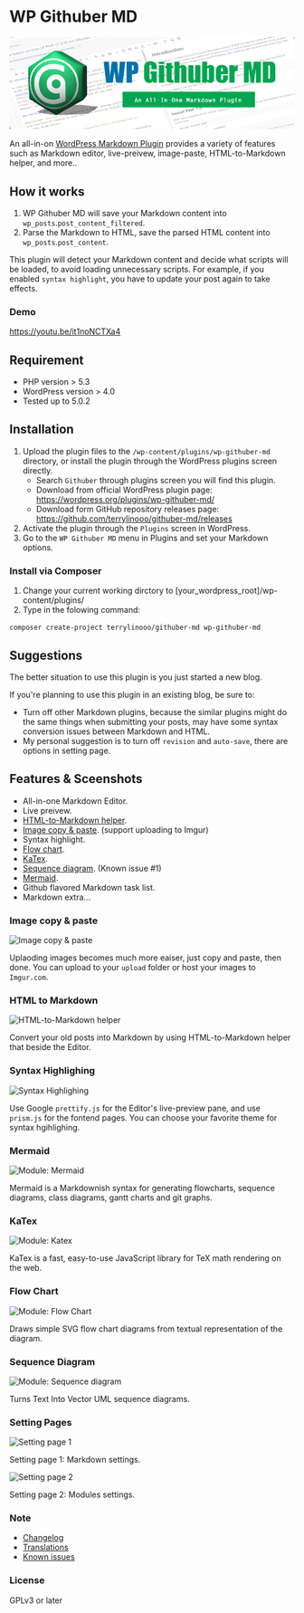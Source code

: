 # WP Githuber MD

![Screenshot](./assets/images/wp-githuber-md-cover.png)

An all-in-on [WordPress Markdown Plugin](https://terryl.in/en/repository/wordpress-markdown-plugin-githuber-md/) provides a variety of features such as Markdown editor, live-preivew, image-paste, HTML-to-Markdown helper, and more..


## How it works

1. WP Githuber MD will save your Markdown content into `wp_posts`.`post_content_filtered`.
2. Parse the Markdown to HTML, save the parsed HTML content into `wp_posts`.`post_content`.

This plugin will detect your Markdown content and decide what scripts will be loaded, to avoid loading unnecessary scripts.
For example, if you enabled `syntax highlight`, you have to update your post again to take effects.

### Demo

https://youtu.be/it1noNCTXa4

## Requirement

* PHP version > 5.3
* WordPress version > 4.0
* Tested up to 5.0.2

## Installation

1. Upload the plugin files to the `/wp-content/plugins/wp-githuber-md` directory, or install the plugin through the WordPress plugins screen directly.
    - Search `Githuber` through plugins screen you will find this plugin.
    - Download  from official WordPress plugin page: https://wordpress.org/plugins/wp-githuber-md/
    - Download form GitHub repository releases page: https://github.com/terrylinooo/githuber-md/releases
2. Activate the plugin through the `Plugins` screen in WordPress.
3. Go to the `WP Githuber MD` menu in Plugins and set your Markdown options.

### Install via Composer

1. Change your current working dirctory to [your_wordpress_root]/wp-content/plugins/
2. Type in the folowing command:

```
composer create-project terrylinooo/githuber-md wp-githuber-md
```

## Suggestions

The better situation to use this plugin is you just started a new blog.

If you're planning to use this plugin in an existing blog, be sure to:

- Turn off other Markdown plugins, because the similar plugins might do the same things when submitting your posts, may have some syntax conversion issues between Markdown and HTML.
- My personal suggestion is to turn off `revision` and `auto-save`, there are options in setting page.

## Features  & Sceenshots

* All-in-one Markdown Editor.
* Live preivew.
* [HTML-to-Markdown helper](https://terryl.in/en/githuber-md-html2markdown/).
* [Image copy & paste](https://terryl.in/en/githuber-md-image-paste/). (support uploading to Imgur)
* Syntax highlight.
* [Flow chart](https://terryl.in/en/githuber-md-flow-chart/).
* [KaTex](https://terryl.in/en/githuber-md-katex/).
* [Sequence diagram](https://terryl.in/en/githuber-md-sequence-diagrams/). (Known issue #1)
* [Mermaid](https://terryl.in/en/githuber-md-mermaid/).
* Github flavored Markdown task list.
* Markdown extra...

### Image copy & paste

![Image copy & paste](https://i.imgur.com/FObsHBG.gif)

Uplaoding images becomes much more eaiser, just copy and paste, then done.
You can upload to your `upload` folder or host your images to `Imgur.com`.

### HTML to Markdown

![HTML-to-Markdown helper](https://i.imgur.com/DmLhnXM.gif)

Convert your old posts into Markdown by using HTML-to-Markdown helper that beside the Editor.

### Syntax Highlighing

![Syntax Highlighing](https://i.imgur.com/sJclXdR.png)

Use Google `prettify.js` for the Editor's live-preview pane, and use `prism.js` for the fontend pages. You can choose your favorite theme for syntax hgihlighing.

### Mermaid

![Module: Mermaid](https://i.imgur.com/6dfCQT6.png)

Mermaid is a Markdownish syntax for generating flowcharts, sequence diagrams, class diagrams, gantt charts and git graphs.

### KaTex

![Module: Katex](https://i.imgur.com/ZWUaNNO.png)

KaTex is a fast, easy-to-use JavaScript library for TeX math rendering on the web.

### Flow Chart

![Module: Flow Chart](https://i.imgur.com/3ZQRuwQ.png)

Draws simple SVG flow chart diagrams from textual representation of the diagram.

### Sequence Diagram

![Module: Sequence diagram](https://i.imgur.com/P7ymz9a.png)

Turns Text Into Vector UML sequence diagrams.

### Setting Pages

![Setting page 1](https://i.imgur.com/0yhHBhL.png)

Setting page 1: Markdown settings.

![Setting page 2](https://i.imgur.com/Va8z7Jg.png)

Setting page 2: Modules settings.

### Note

- [Changelog](https://github.com/terrylinooo/githuber-md/wiki/Changelog) 
- [Translations](https://github.com/terrylinooo/githuber-md/wiki/Translations)
- [Known issues](https://github.com/terrylinooo/githuber-md/wiki/Known-Issues)

### License

GPLv3 or later



